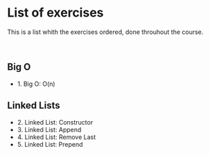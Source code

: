 <h1>List of exercises</h1>
<p>This is a list whith the exercises ordered, done throuhout the course.</p>
<br>
<h2>Big O</h2>
<ul>
  <li>1. Big O: O(n)</li>
</ul>
<h2>Linked Lists</h2>
<ul>
  <li>2. Linked List: Constructor</li>
  <li>3. Linked List: Append</li>
  <li>4. Linked List: Remove Last</li>
  <li>5. Linked List: Prepend</li>
</ul>

